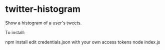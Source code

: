 # twitter-histogram
Show a histogram of a user's tweets.


To install:

npm install
edit credentials.json with your own access tokens
node index.js
